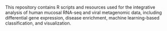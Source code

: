 This repository contains R scripts and resources used for the integrative analysis of human mucosal RNA-seq and viral metagenomic data, including differential gene expression, disease enrichment, machine learning-based classification, and visualization.
